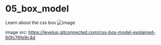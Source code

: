 # 05_box_model

Learn about the css box ![image](https://miro.medium.com/v2/resize:fit:1400/1*E_YuB8x1B3T3h6PIJ_I9qQ.png)

image src: https://levelup.gitconnected.com/css-box-model-explained-60fc76fe9c4d